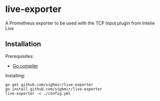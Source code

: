 # live-exporter
A Prometheus exporter to be used with the TCP Input plugin from Intelie Live

## Installation

Prerequisites:

* [Go compiler](https://golang.org/dl/)

Installing:

    go get github.com/sighmir/live-exporter
    go install github.com/sighmir/live-exporter
    live-exporter -c ./config.yml
